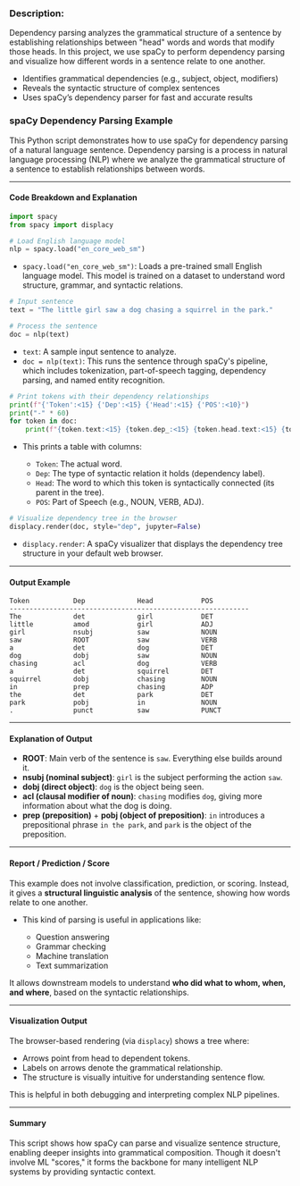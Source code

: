 ### Description:

Dependency parsing analyzes the grammatical structure of a sentence by establishing relationships between "head" words and words that modify those heads. In this project, we use spaCy to perform dependency parsing and visualize how different words in a sentence relate to one another.

- Identifies grammatical dependencies (e.g., subject, object, modifiers)
- Reveals the syntactic structure of complex sentences
- Uses spaCy’s dependency parser for fast and accurate results

### spaCy Dependency Parsing Example

This Python script demonstrates how to use spaCy for dependency parsing of a natural language sentence. Dependency parsing is a process in natural language processing (NLP) where we analyze the grammatical structure of a sentence to establish relationships between words.

---

#### Code Breakdown and Explanation

```python
import spacy
from spacy import displacy

# Load English language model
nlp = spacy.load("en_core_web_sm")
```

* `spacy.load("en_core_web_sm")`: Loads a pre-trained small English language model. This model is trained on a dataset to understand word structure, grammar, and syntactic relations.

```python
# Input sentence
text = "The little girl saw a dog chasing a squirrel in the park."

# Process the sentence
doc = nlp(text)
```

* `text`: A sample input sentence to analyze.
* `doc = nlp(text)`: This runs the sentence through spaCy's pipeline, which includes tokenization, part-of-speech tagging, dependency parsing, and named entity recognition.

```python
# Print tokens with their dependency relationships
print(f"{'Token':<15} {'Dep':<15} {'Head':<15} {'POS':<10}")
print("-" * 60)
for token in doc:
    print(f"{token.text:<15} {token.dep_:<15} {token.head.text:<15} {token.pos_:<10}")
```

* This prints a table with columns:

  * `Token`: The actual word.
  * `Dep`: The type of syntactic relation it holds (dependency label).
  * `Head`: The word to which this token is syntactically connected (its parent in the tree).
  * `POS`: Part of Speech (e.g., NOUN, VERB, ADJ).

```python
# Visualize dependency tree in the browser
displacy.render(doc, style="dep", jupyter=False)
```

* `displacy.render`: A spaCy visualizer that displays the dependency tree structure in your default web browser.

---

#### Output Example

```
Token           Dep             Head            POS       
------------------------------------------------------------
The             det             girl            DET       
little          amod            girl            ADJ       
girl            nsubj           saw             NOUN      
saw             ROOT            saw             VERB      
a               det             dog             DET       
dog             dobj            saw             NOUN      
chasing         acl             dog             VERB      
a               det             squirrel        DET       
squirrel        dobj            chasing         NOUN      
in              prep            chasing         ADP       
the             det             park            DET       
park            pobj            in              NOUN      
.               punct           saw             PUNCT     
```

---

#### Explanation of Output

* **ROOT**: Main verb of the sentence is `saw`. Everything else builds around it.
* **nsubj (nominal subject)**: `girl` is the subject performing the action `saw`.
* **dobj (direct object)**: `dog` is the object being seen.
* **acl (clausal modifier of noun)**: `chasing` modifies `dog`, giving more information about what the dog is doing.
* **prep (preposition)** + **pobj (object of preposition)**: `in` introduces a prepositional phrase `in the park`, and `park` is the object of the preposition.

---

#### Report / Prediction / Score

This example does not involve classification, prediction, or scoring. Instead, it gives a **structural linguistic analysis** of the sentence, showing how words relate to one another.

* This kind of parsing is useful in applications like:

  * Question answering
  * Grammar checking
  * Machine translation
  * Text summarization

It allows downstream models to understand **who did what to whom, when, and where**, based on the syntactic relationships.

---

#### Visualization Output

The browser-based rendering (via `displacy`) shows a tree where:

* Arrows point from head to dependent tokens.
* Labels on arrows denote the grammatical relationship.
* The structure is visually intuitive for understanding sentence flow.

This is helpful in both debugging and interpreting complex NLP pipelines.

---

#### Summary

This script shows how spaCy can parse and visualize sentence structure, enabling deeper insights into grammatical composition. Though it doesn't involve ML "scores," it forms the backbone for many intelligent NLP systems by providing syntactic context.
